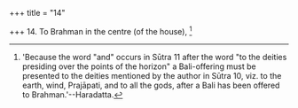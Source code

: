 +++
title = "14"

+++
14. To Brahman in the centre (of the house), [^14] 


[^14]:  'Because the word "and" occurs in Sūtra 11 after the word "to the deities presiding over the points of the horizon" a Bali-offering must be presented to the deities mentioned by the author in Sūtra 10, viz. to the earth, wind, Prajāpati, and to all the gods, after a Bali has been offered to Brahman.'--Haradatta.
